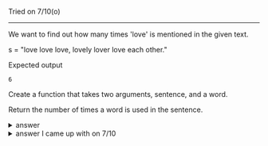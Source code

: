 Tried on 7/10(o)

---
We want to find out how many times 'love' is mentioned in the given text.

s = "love love love, lovely lover love each other."


Expected output 
```
6
```
Create a function that takes two arguments, sentence, and a word.

Return the number of times a word is used in the sentence.

<details>
  <summary>answer</summary>
  
  ```py
  s = "love love love, lovely lover love each other."
  
  def pleasefind(sentence, word):
      count = 0
      for i in range(len(sentence)):
        if sentence[i:i+len(word)] == word:
          count += 1
      return count
  
  print(pleasefind(s,"love"))
  ```
</details>

<details>
  <summary>answer I came up with on 7/10</summary>
  
  ```py
  def word_counter(sentence, word):
      return sentence.count(word)
  ```
</details>
